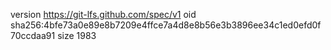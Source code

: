 version https://git-lfs.github.com/spec/v1
oid sha256:4bfe73a0e89e8b7209e4ffce7a4d8e8b56e3b3896ee34c1ed0efd0f70ccdaa91
size 1983
